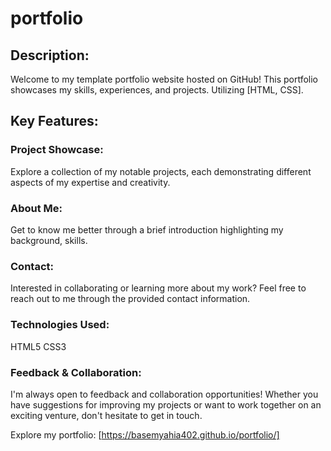 # portfolio

## Description:

Welcome to my template portfolio website hosted on GitHub! This portfolio showcases my skills, experiences, and projects. 
Utilizing [HTML, CSS].

## Key Features:

### Project Showcase: 
Explore a collection of my notable projects, each demonstrating different aspects of my expertise and creativity.
### About Me: 
Get to know me better through a brief introduction highlighting my background, skills.
### Contact: 
Interested in collaborating or learning more about my work? Feel free to reach out to me through the provided contact information.
### Technologies Used:

HTML5
CSS3

### Feedback & Collaboration:
I'm always open to feedback and collaboration opportunities! Whether you have suggestions for improving my projects or want to work together on an exciting venture, don't hesitate to get in touch.

Explore my portfolio: [https://basemyahia402.github.io/portfolio/]

